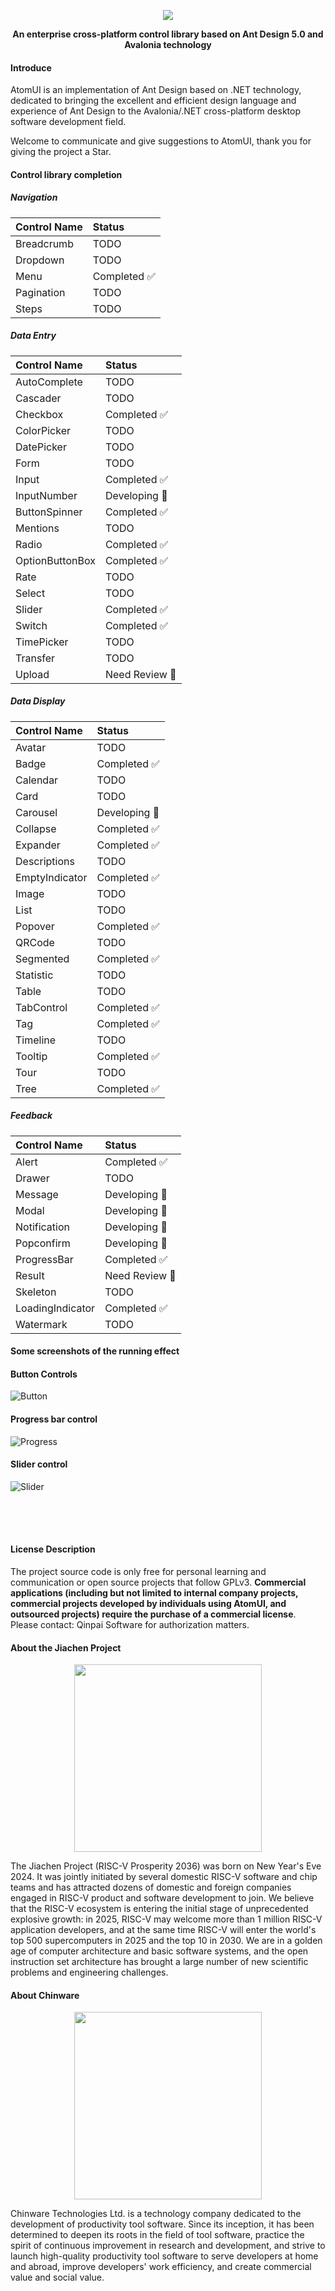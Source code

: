 <p align="center">
    <img src="./docs/images/ATOMUI.png" />
</p>

<div align="center" style = "font-weight: bold">An enterprise cross-platform control library based on Ant Design 5.0 and Avalonia technology</div>

#### Introduce

AtomUI is an implementation of Ant Design based on .NET technology, dedicated to bringing the excellent and efficient design language and experience of Ant Design to the Avalonia/.NET cross-platform desktop software development field.

Welcome to communicate and give suggestions to AtomUI, thank you for giving the project a Star.


#### Control library completion
##### Navigation
| Control Name | Status |
|:-------------|:-------|
| Breadcrumb   | TODO    |
| Dropdown     | TODO    |
| Menu         | Completed ✅  |
| Pagination   | TODO    |
| Steps        | TODO    |

##### Data Entry
| Control Name     | Status       |
|:-----------------|:-------------|
| AutoComplete     | TODO         |
| Cascader         | TODO         |
| Checkbox         | Completed ✅  |
| ColorPicker      | TODO         |
| DatePicker       | TODO         |
| Form             | TODO         |
| Input            | Completed ✅  |
| InputNumber      | Developing 💪 |
| ButtonSpinner    | Completed ✅ |
| Mentions         | TODO         |
| Radio            | Completed ✅  |
| OptionButtonBox  | Completed ✅  |
| Rate             | TODO         |
| Select           | TODO         |
| Slider           | Completed ✅  |
| Switch           | Completed ✅  |
| TimePicker       | TODO         |
| Transfer         | TODO         |
| Upload           | Need Review 🤔 |

##### Data Display
| Control Name      | Status       |
|:------------------|:-------------|
| Avatar            | TODO         |
| Badge             | Completed ✅  |
| Calendar          | TODO         |
| Card              | TODO         |
| Carousel          | Developing 💪|
| Collapse          | Completed ✅  |
| Expander          | Completed ✅  |
| Descriptions      | TODO         |
| EmptyIndicator    | Completed ✅  |
| Image             | TODO         |
| List              | TODO         |
| Popover           | Completed ✅  |
| QRCode            | TODO         |
| Segmented         | Completed ✅  |
| Statistic         | TODO         |
| Table             | TODO         |
| TabControl        | Completed ✅  |
| Tag               | Completed ✅  |
| Timeline          | TODO         |
| Tooltip           | Completed ✅  |
| Tour              | TODO         |
| Tree              | Completed ✅  |

##### Feedback
| Control Name       | Status         |
|:-------------------|:---------------|
| Alert              | Completed ✅    |
| Drawer             | TODO           |
| Message            | Developing 💪  |
| Modal              | Developing 💪  |
| Notification       | Developing 💪  |
| Popconfirm         | Developing 💪  |
| ProgressBar        | Completed ✅    |
| Result             | Need Review 🤔 |
| Skeleton           | TODO           |
| LoadingIndicator   | Completed ✅    |
| Watermark          | TODO           |

#### Some screenshots of the running effect

#### Button Controls

![Button](docs/images/controls/ButtonControl.png)

#### Progress bar control
![Progress](docs/images/controls/ProgressBarControl.png)

#### Slider control
![Slider](docs/images/controls/SliderControl.png)

<div style="height:50px"></div>

#### License Description
The project source code is only free for personal learning and communication or open source projects that follow GPLv3. <strong>Commercial applications (including but not limited to internal company projects, commercial projects developed by individuals using AtomUI, and outsourced projects) require the purchase of a commercial license</strong>. Please contact: Qinpai Software for authorization matters.

#### About the Jiachen Project
<p align="center">
    <img src="./docs/images/jiachenjihua.png" width="300" />
</p>

The Jiachen Project (RISC-V Prosperity 2036) was born on New Year's Eve 2024. It was jointly initiated by several domestic RISC-V software and chip teams and has attracted dozens of domestic and foreign companies engaged in RISC-V product and software development to join. We believe that the RISC-V ecosystem is entering the initial stage of unprecedented explosive growth: in 2025, RISC-V may welcome more than 1 million RISC-V application developers, and at the same time RISC-V will enter the world's top 500 supercomputers in 2025 and the top 10 in 2030. We are in a golden age of computer architecture and basic software systems, and the open instruction set architecture has brought a large number of new scientific problems and engineering challenges.

#### About Chinware

<p align="center">
    <img src="./docs/images/Chinware.png" width="300" />
</p>

Chinware Technologies Ltd. is a technology company dedicated to the development of productivity tool software. Since its inception, it has been determined to deepen its roots in the field of tool software, practice the spirit of continuous improvement in research and development, and strive to launch high-quality productivity tool software to serve developers at home and abroad, improve developers' work efficiency, and create commercial value and social value.